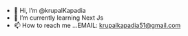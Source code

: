 - 👋 Hi, I’m @krupalKapadia
- 🌱 I’m currently learning Next Js
- 📫 How to reach me ...EMAIL: krupalkapadia51@gmail.com

<!---
krupalKapadia/krupalKapadia is a ✨ special ✨ repository because its `README.md` (this file) appears on your GitHub profile.
You can click the Preview link to take a look at your changes.
--->
